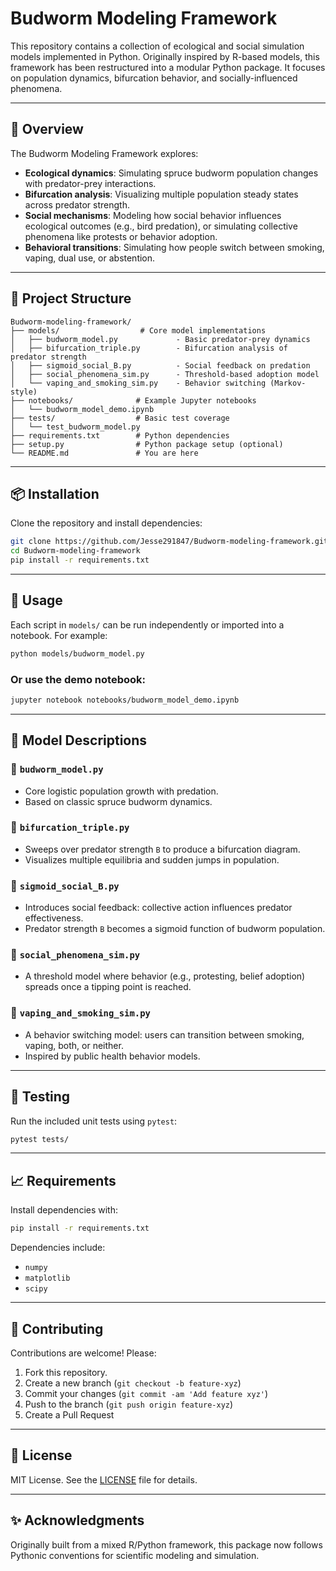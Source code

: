 # Budworm Modeling Framework

This repository contains a collection of ecological and social simulation models implemented in Python. Originally inspired by R-based models, this framework has been restructured into a modular Python package. It focuses on population dynamics, bifurcation behavior, and socially-influenced phenomena.

---

## 🐛 Overview

The Budworm Modeling Framework explores:
- **Ecological dynamics**: Simulating spruce budworm population changes with predator-prey interactions.
- **Bifurcation analysis**: Visualizing multiple population steady states across predator strength.
- **Social mechanisms**: Modeling how social behavior influences ecological outcomes (e.g., bird predation), or simulating collective phenomena like protests or behavior adoption.
- **Behavioral transitions**: Simulating how people switch between smoking, vaping, dual use, or abstention.

---

## 🧭 Project Structure

```
Budworm-modeling-framework/
├── models/                  # Core model implementations
│   ├── budworm_model.py             - Basic predator-prey dynamics
│   ├── bifurcation_triple.py        - Bifurcation analysis of predator strength
│   ├── sigmoid_social_B.py          - Social feedback on predation
│   ├── social_phenomena_sim.py      - Threshold-based adoption model
│   └── vaping_and_smoking_sim.py    - Behavior switching (Markov-style)
├── notebooks/              # Example Jupyter notebooks
│   └── budworm_model_demo.ipynb
├── tests/                  # Basic test coverage
│   └── test_budworm_model.py
├── requirements.txt        # Python dependencies
├── setup.py                # Python package setup (optional)
└── README.md               # You are here
```

---

## 📦 Installation

Clone the repository and install dependencies:

```bash
git clone https://github.com/Jesse291847/Budworm-modeling-framework.git
cd Budworm-modeling-framework
pip install -r requirements.txt
```

---

## 🚀 Usage

Each script in `models/` can be run independently or imported into a notebook. For example:

```bash
python models/budworm_model.py
```

### Or use the demo notebook:

```bash
jupyter notebook notebooks/budworm_model_demo.ipynb
```

---

## 📘 Model Descriptions

### 🔹 `budworm_model.py`
- Core logistic population growth with predation.
- Based on classic spruce budworm dynamics.

### 🔹 `bifurcation_triple.py`
- Sweeps over predator strength `B` to produce a bifurcation diagram.
- Visualizes multiple equilibria and sudden jumps in population.

### 🔹 `sigmoid_social_B.py`
- Introduces social feedback: collective action influences predator effectiveness.
- Predator strength `B` becomes a sigmoid function of budworm population.

### 🔹 `social_phenomena_sim.py`
- A threshold model where behavior (e.g., protesting, belief adoption) spreads once a tipping point is reached.

### 🔹 `vaping_and_smoking_sim.py`
- A behavior switching model: users can transition between smoking, vaping, both, or neither.
- Inspired by public health behavior models.

---

## 🧪 Testing

Run the included unit tests using `pytest`:

```bash
pytest tests/
```

---

## 📈 Requirements

Install dependencies with:

```bash
pip install -r requirements.txt
```

Dependencies include:
- `numpy`
- `matplotlib`
- `scipy`

---

## 🤝 Contributing

Contributions are welcome! Please:
1. Fork this repository.
2. Create a new branch (`git checkout -b feature-xyz`)
3. Commit your changes (`git commit -am 'Add feature xyz'`)
4. Push to the branch (`git push origin feature-xyz`)
5. Create a Pull Request

---

## 📜 License

MIT License. See the [LICENSE](LICENSE) file for details.

---

## ✨ Acknowledgments

Originally built from a mixed R/Python framework, this package now follows Pythonic conventions for scientific modeling and simulation.
